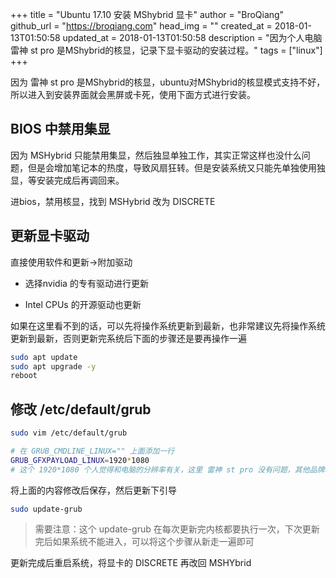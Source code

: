 +++
title = "Ubuntu 17.10 安装 MShybrid 显卡"
author = "BroQiang"
github_url = "https://broqiang.com"
head_img = ""
created_at = 2018-01-13T01:50:58
updated_at = 2018-01-13T01:50:58
description = "因为个人电脑雷神 st pro 是MShybrid的核显，记录下显卡驱动的安装过程。"
tags = ["linux"]
+++

因为 雷神 st pro 是MShybrid的核显，ubuntu对MShybrid的核显模式支持不好，所以进入到安装界面就会黑屏或卡死，使用下面方式进行安装。

## BIOS 中禁用集显

因为 MSHybrid 只能禁用集显，然后独显单独工作，其实正常这样也没什么问题，但是会增加笔记本的热度，导致风扇狂转。但是安装系统又只能先单独使用独显，等安装完成后再调回来。

进bios，禁用核显，找到 MSHybrid 改为 DISCRETE

## 更新显卡驱动

直接使用软件和更新->附加驱动

- 选择nvidia 的专有驱动进行更新

- Intel CPUs 的开源驱动也更新

如果在这里看不到的话，可以先将操作系统更新到最新，也非常建议先将操作系统更新到最新，否则更新完系统后下面的步骤还是要再操作一遍

```bash
sudo apt update
sudo apt upgrade -y
reboot
```

## 修改 /etc/default/grub

```bash
sudo vim /etc/default/grub

# 在 GRUB_CMDLINE_LINUX="" 上面添加一行
GRUB_GFXPAYLOAD_LINUX=1920*1080
# 这个 1920*1080 个人觉得和电脑的分辨率有关，这里 雷神 st pro 没有问题，其他品牌和型号没试过，可以参考自己的去配置
```

将上面的内容修改后保存，然后更新下引导

```bash
sudo update-grub
```

> 需要注意：这个 update-grub 在每次更新完内核都要执行一次，下次更新完后如果系统不能进入，可以将这个步骤从新走一遍即可

更新完成后重启系统，将显卡的 DISCRETE 再改回 MSHYbrid
